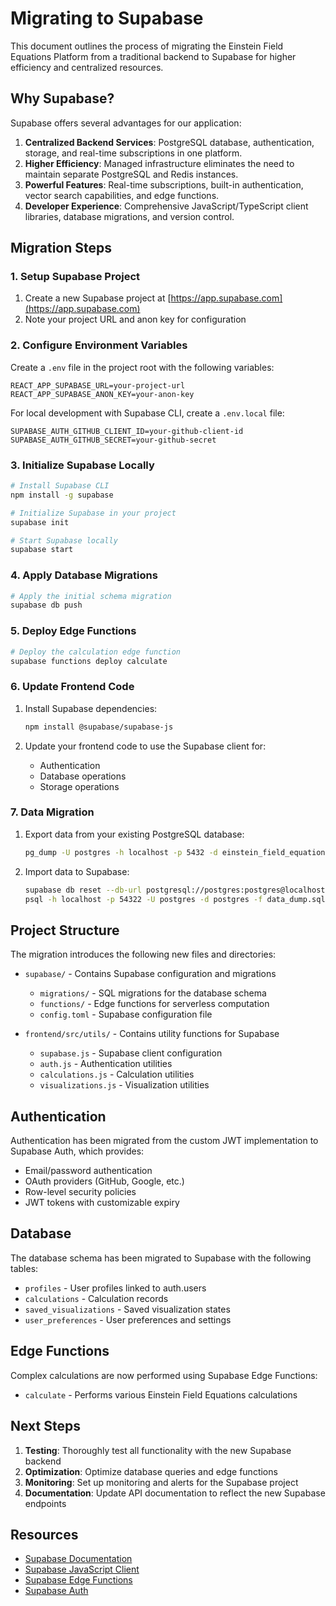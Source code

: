 # Migrating to Supabase

This document outlines the process of migrating the Einstein Field Equations Platform from a traditional backend to Supabase for higher efficiency and centralized resources.

## Why Supabase?

Supabase offers several advantages for our application:

1. **Centralized Backend Services**: PostgreSQL database, authentication, storage, and real-time subscriptions in one platform.
2. **Higher Efficiency**: Managed infrastructure eliminates the need to maintain separate PostgreSQL and Redis instances.
3. **Powerful Features**: Real-time subscriptions, built-in authentication, vector search capabilities, and edge functions.
4. **Developer Experience**: Comprehensive JavaScript/TypeScript client libraries, database migrations, and version control.

## Migration Steps

### 1. Setup Supabase Project

1. Create a new Supabase project at [https://app.supabase.com](https://app.supabase.com)
2. Note your project URL and anon key for configuration

### 2. Configure Environment Variables

Create a `.env` file in the project root with the following variables:

```
REACT_APP_SUPABASE_URL=your-project-url
REACT_APP_SUPABASE_ANON_KEY=your-anon-key
```

For local development with Supabase CLI, create a `.env.local` file:

```
SUPABASE_AUTH_GITHUB_CLIENT_ID=your-github-client-id
SUPABASE_AUTH_GITHUB_SECRET=your-github-secret
```

### 3. Initialize Supabase Locally

```bash
# Install Supabase CLI
npm install -g supabase

# Initialize Supabase in your project
supabase init

# Start Supabase locally
supabase start
```

### 4. Apply Database Migrations

```bash
# Apply the initial schema migration
supabase db push
```

### 5. Deploy Edge Functions

```bash
# Deploy the calculation edge function
supabase functions deploy calculate
```

### 6. Update Frontend Code

1. Install Supabase dependencies:
   ```bash
   npm install @supabase/supabase-js
   ```

2. Update your frontend code to use the Supabase client for:
   - Authentication
   - Database operations
   - Storage operations

### 7. Data Migration

1. Export data from your existing PostgreSQL database:
   ```bash
   pg_dump -U postgres -h localhost -p 5432 -d einstein_field_equations > data_dump.sql
   ```

2. Import data to Supabase:
   ```bash
   supabase db reset --db-url postgresql://postgres:postgres@localhost:54322/postgres
   psql -h localhost -p 54322 -U postgres -d postgres -f data_dump.sql
   ```

## Project Structure

The migration introduces the following new files and directories:

- `supabase/` - Contains Supabase configuration and migrations
  - `migrations/` - SQL migrations for the database schema
  - `functions/` - Edge functions for serverless computation
  - `config.toml` - Supabase configuration file

- `frontend/src/utils/` - Contains utility functions for Supabase
  - `supabase.js` - Supabase client configuration
  - `auth.js` - Authentication utilities
  - `calculations.js` - Calculation utilities
  - `visualizations.js` - Visualization utilities

## Authentication

Authentication has been migrated from the custom JWT implementation to Supabase Auth, which provides:

- Email/password authentication
- OAuth providers (GitHub, Google, etc.)
- Row-level security policies
- JWT tokens with customizable expiry

## Database

The database schema has been migrated to Supabase with the following tables:

- `profiles` - User profiles linked to auth.users
- `calculations` - Calculation records
- `saved_visualizations` - Saved visualization states
- `user_preferences` - User preferences and settings

## Edge Functions

Complex calculations are now performed using Supabase Edge Functions:

- `calculate` - Performs various Einstein Field Equations calculations

## Next Steps

1. **Testing**: Thoroughly test all functionality with the new Supabase backend
2. **Optimization**: Optimize database queries and edge functions
3. **Monitoring**: Set up monitoring and alerts for the Supabase project
4. **Documentation**: Update API documentation to reflect the new Supabase endpoints

## Resources

- [Supabase Documentation](https://supabase.com/docs)
- [Supabase JavaScript Client](https://supabase.com/docs/reference/javascript/introduction)
- [Supabase Edge Functions](https://supabase.com/docs/guides/functions)
- [Supabase Auth](https://supabase.com/docs/guides/auth) 